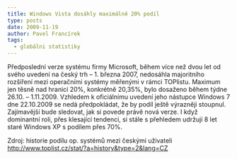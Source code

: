 ```yaml
---
title: Windows Vista dosáhly maximálně 20% podíl
type: posts
date: 2009-11-19
author: Pavel Francírek
tags:
  - globálni statistiky
---
```

Předposlední verze systému firmy Microsoft, během více než dvou let od svého uvedení na český trh – 1. března 2007, nedosáhla majoritního rozšíření mezi operačními systémy měřenými v rámci TOPlistu. Maximum jen těsně nad hranicí 20%, konkrétně 20,35%, bylo dosaženo během týdne 26.10. – 1.11.2009. Vzhledem k oficiálnímu uvedení jeho nástupce Windows 7 dne 22.10.2009 se nedá předpokládat, že by podíl ještě výrazněji stoupnul. Zajímavější bude sledovat, jak si povede právě nová verze. I když dominantní roli, přes klesající tendenci, si stále s přehledem udržují 8 let staré Windows XP s podílem přes 70%.

Zdroj: historie podílu op. systémů mezi českými uživateli
http://www.toplist.cz/stat/?a=history&type=2&lang=CZ